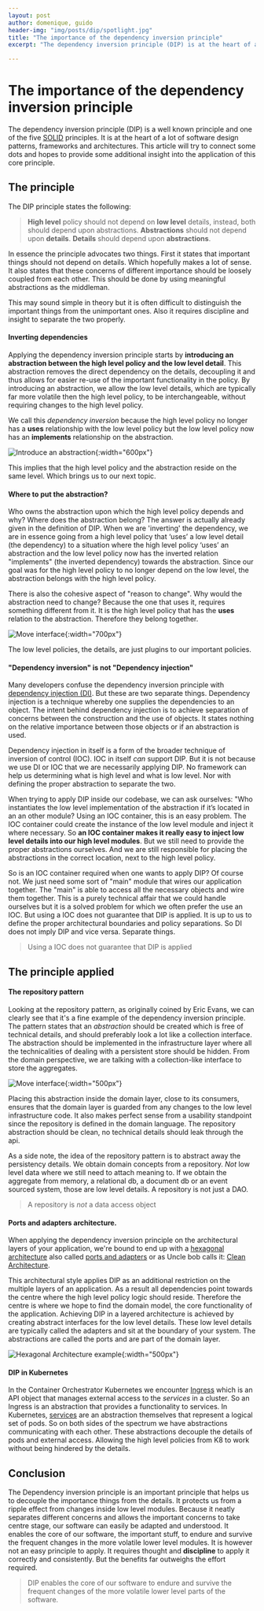 ```yaml
---
layout: post
author: domenique, guido
header-img: "img/posts/dip/spotlight.jpg"
title: "The importance of the dependency inversion principle"
excerpt: "The dependency inversion principle (DIP) is at the heart of a lot of software design patterns, technologies and architectures. This article will try to connect those dots, and hopefully provide some additional insight into this important principle."

---
```


# The importance of the dependency inversion principle

The dependency inversion principle (DIP) is a well known principle and one of the five [SOLID](https://en.wikipedia.org/wiki/SOLID) principles. It is at the heart of a lot of software design patterns, frameworks and architectures. This article will try to connect some dots and hopes to provide some additional insight into the application of this core principle. 

## The principle

The DIP principle states the following:

> **High level** policy should not depend on **low level** details, instead, both should depend upon abstractions. **Abstractions** should not depend upon **details**. **Details** should depend upon **abstractions**.

In essence the principle advocates two things. First it states that important things should not depend on details. Which hopefully makes a lot of sense. It also states that these concerns of different importance should be loosely coupled from each other. This should be done by using meaningful abstractions as the middleman. 

This may sound simple in theory but it is often difficult to distinguish the important things from the unimportant ones. Also it requires discipline and insight to separate the two properly. 

#### Inverting dependencies
Applying the dependency inversion principle starts by **introducing an abstraction between the high level policy and the low level detail**. This abstraction removes the direct dependency on the details, decoupling it and thus allows for easier re-use of the important functionality in the policy. By introducing an abstraction, we allow the low level details, which are typically far more volatile then the high level policy, to be interchangeable, without requiring changes to the high level policy. 

We call this *dependency inversion* because the high level policy no longer has a **uses** relationship with the low level policy but the low level policy now has an **implements** relationship on the abstraction. 

![Introduce an abstraction](/img/posts/dip/introduceInterface.png){:width="600px"}

This implies that the high level policy and the abstraction reside on the same level. Which brings us to our next topic.

#### Where to put the abstraction?
Who owns the abstraction upon which the high level policy depends and why? Where does the abstraction belong? The answer is actually already given in the definition of DIP. When we are 'inverting' the dependency, we are in essence going from a high level policy that ‘uses’ a low level detail (the dependency) to a situation where the high level policy ‘uses’ an abstraction and the low level policy now has the inverted relation "implements" (the inverted dependency) towards the abstraction. Since our goal was for the high level policy to no longer depend on the low level, the abstraction belongs with the high level policy. 

There is also the cohesive aspect of "reason to change". Why would the abstraction need to change? Because the one that uses it, requires something different from it. It is the high level policy that has the **uses** relation to the abstraction. Therefore they belong together.

![Move interface](/img/posts/dip/moveInterface.png){:width="700px"}

The low level policies, the details, are just plugins to our important policies.

#### "Dependency inversion" is not "Dependency injection"

Many developers confuse the dependency inversion principle with [dependency injection (DI)](https://en.wikipedia.org/wiki/Dependency_injection). But these are two separate things. Dependency injection is a technique whereby one supplies the dependencies to an object. The intent behind dependency injection is to achieve separation of concerns between the construction and the use of objects. It states nothing on the relative importance between those objects or if an abstraction is used.

Dependency injection in itself is a form of the broader technique of inversion of control (IOC). IOC in itself *can* support DIP. But it is not because we use DI or IOC that we are necessarily applying DIP. No framework can help us determining what is high level and what is low level. Nor with defining the proper abstraction to separate the two.

When trying to apply DIP inside our codebase, we can ask ourselves: "Who instantiates the low level implementation of the abstraction if it’s located in an an other module? Using an IOC container, this is an easy problem. The IOC container could create the instance of the low level module and inject it where necessary. So **an IOC container makes it really easy to inject low level details into our high level modules**. But we still need to provide the proper abstractions ourselves. And we are still responsible for  placing the abstractions in the correct location, next to the high level policy.

So is an IOC container required when one wants to apply DIP? Of course not. We just need some sort of "main" module that wires our application together. The "main" is able to access all the necessary objects and wire them together. This is a purely technical affair that we could handle ourselves but it is a solved problem for which we often prefer the use an IOC.  But using a IOC does not guarantee that DIP is applied. It is up to us to define the proper architectural boundaries and policy separations. So DI does not imply DIP and vice versa. Separate things.

> Using a IOC does not guarantee that DIP is applied 

## The principle applied

#### The repository pattern
Looking at the repository pattern, as originally coined by Eric Evans, we can clearly see that it's a fine example of the dependency inversion principle. The pattern states that an *abstraction* should be created which is free of technical details, and should preferably look a lot like a collection interface. The abstraction should be implemented in the infrastructure layer where all the technicalities of dealing with a persistent store should be hidden. From the domain perspective, we are talking with a collection-like interface to store the aggregates.

![Move interface](/img/posts/dip/repoPattern.png){:width="500px"}

Placing this abstraction inside the domain layer, close to its consumers, ensures that the domain layer is guarded from any changes to the low level infrastructure code. It also makes perfect sense from a usability standpoint since the repository is defined in the domain language. The repository abstraction should be clean, no technical details should leak through the api. 

As a side note, the idea of the repository pattern is to abstract away the persistency details. We obtain domain concepts from a repository. *Not* low level data where we still need to attach meaning to. If we obtain the aggregate from memory, a relational db, a document db or an event sourced system, those are low level details. A repository is not just a DAO.

 >A repository is *not* a data access object

#### Ports and adapters architecture.
When applying the dependency inversion principle on the architectural layers of your application, we're bound to end up with a [hexagonal architecture](http://wiki.c2.com/?HexagonalArchitecture) also called [ports and adapters](https://herbertograca.com/2017/09/14/ports-adapters-architecture/ ) or as Uncle bob calls it: [Clean Architecture](https://blog.cleancoder.com/uncle-bob/2012/08/13/the-clean-architecture.html).

This architectural style applies DIP as an additional restriction on the multiple layers of an application. As a result all dependencies point towards the centre where the high level policy logic should reside. Therefore the centre is where we hope to find the domain model, the core functionality of the application. Achieving DIP in a layered architecture is achieved by creating abstract interfaces for the low level details. These low level details are typically called the adapters and sit at the boundary of your system. The abstractions are called the ports and are part of the domain layer.

![Hexagonal Architecture example](/img/posts/dip/hexagonal-architecture.png){:width="500px"}

#### DIP in Kubernetes

In the Container Orchestrator Kubernetes we encounter [Ingress](https://kubernetes.io/docs/concepts/services-networking/ingress/) which is an API object that manages external access to the *services* in a cluster. So an Ingress is an abstraction that provides a functionality to services. In Kubernetes, [services](https://kubernetes.io/docs/concepts/services-networking/service/) are an abstraction themselves that represent a logical set of pods. So on both sides of the spectrum we have abstractions communicating with each other. These abstractions decouple the details of pods and external access. Allowing the high level policies from K8 to work without being hindered by the details.

## Conclusion
The Dependency inversion principle is an important principle that helps us to decouple the importance things from the details. It protects us from a ripple effect from changes inside low level modules. Because it neatly separates different concerns and allows the important concerns to take centre stage, our software can easily be adapted and understood. It enables the core of our software, the important stuff, to endure and survive the frequent changes in the more volatile lower level modules. It is however not an easy principle to apply. It requires thought and **discipline** to apply it correctly and consistently. But the benefits far outweighs the effort required.

>  DIP enables the core of our software to endure and survive the frequent changes of the more volatile lower level parts of the software. 